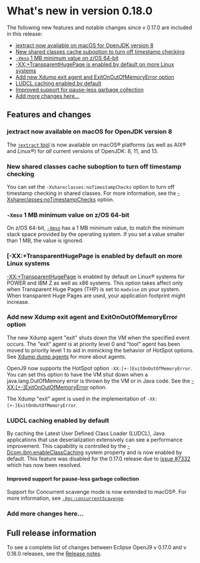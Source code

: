 <!--
* Copyright (c) 2017, 2019 IBM Corp. and others
*
* This program and the accompanying materials are made
* available under the terms of the Eclipse Public License 2.0
* which accompanies this distribution and is available at
* https://www.eclipse.org/legal/epl-2.0/ or the Apache
* License, Version 2.0 which accompanies this distribution and
* is available at https://www.apache.org/licenses/LICENSE-2.0.
*
* This Source Code may also be made available under the
* following Secondary Licenses when the conditions for such
* availability set forth in the Eclipse Public License, v. 2.0
* are satisfied: GNU General Public License, version 2 with
* the GNU Classpath Exception [1] and GNU General Public
* License, version 2 with the OpenJDK Assembly Exception [2].
*
* [1] https://www.gnu.org/software/classpath/license.html
* [2] http://openjdk.java.net/legal/assembly-exception.html
*
* SPDX-License-Identifier: EPL-2.0 OR Apache-2.0 OR GPL-2.0 WITH
* Classpath-exception-2.0 OR LicenseRef-GPL-2.0 WITH Assembly-exception
-->


# What's new in version 0.18.0

The following new features and notable changes since v 0.17.0 are included in this release:

- [jextract now available on macOS for OpenJDK version 8](#jextract-now-available-on-macos-for-openjdk-version-8)
- [New shared classes cache suboption to turn off timestamp checking](#new-shared-classes-cache-suboption-to-turn-off-timestamp-checking)
- [`-Xmso` 1 MB minimum value on z/OS 64-bit](#-xmso-1-mb-minimum-value-on-zos-64-bit)
- [-XX:+TransparentHugePage is enabled by default on more Linux systems](#xxtransparenthugepage-is-enabled-by-default-on-more-linux-systems)
- [Add new Xdump exit agent and ExitOnOutOfMemoryError option](#add-new-xdump-exit-agent-and-exitonoutofmemoryerror-option)
- [LUDCL caching enabled by default](#ludcl-caching-enabled-by-default)
- [Improved support for pause-less garbage collection](#improved-support-for-pause-less-garbage-collection)
- [Add more changes here...](#add-more-changes-here)


## Features and changes

### jextract now available on macOS for OpenJDK version 8

The [`jextract` tool](tool_jextract.md) is now available on macOS&reg; platforms (as well as AIX&reg; and Linux&reg;) for _all_ current versions of OpenJDK: 8, 11, and 13.

### New shared classes cache suboption to turn off timestamp checking

You can set the `-Xshareclasses:noTimestampChecks` option to turn off timestamp checking in shared classes. For more information, see the [-Xshareclasses:noTimestampChecks](xshareclasses.md#notimestampchecks) option.

### `-Xmso` 1 MB minimum value on z/OS 64-bit

On z/OS 64-bit, [`-Xmso`](xmso.md) has a 1 MB minimum value, to match the minimum stack space provided by the operating system. If you set a value smaller than 1 MB, the value is ignored.

### [-XX:+TransparentHugePage is enabled by default on more Linux systems

[-XX:+TransparentHugePage](xxtransparenthugepage.md) is enabled by default on Linux&reg; systems for POWER and IBM Z as well as x86 systems. This option takes affect only when Transparent Huge Pages (THP) is set to `madvise` on your system. When transparent Huge Pages are used, your application footprint might increase.

### Add new Xdump exit agent and ExitOnOutOfMemoryError option

The new Xdump agent "exit" shuts down the VM when the specified event occurs. The "exit" agent is at priority level 0 and "tool" agent has been moved to priority level 1 to aid in mimicking the behavior of HotSpot options. See [Xdump dump agents](xdump.md#dump-agents) for more about agents.

OpenJ9 now supports the HotSpot option `-XX:[+-]ExitOnOutOfMemoryError`. You can set this option to have the VM shut down when a java.lang.OutOfMemory error is thrown by the VM or in Java code. See the [-XX:[+-]ExitOnOutOfMemoryError](xxexitonoutofmemory.md) option.

The Xdump "exit" agent is used in the implementation of `-XX:[+-]ExitOnOutOfMemoryError`.

### LUDCL caching enabled by default
By caching the Latest User Defined Class Loader (LUDCL), Java applications that use deserialization extensively can see a performance improvement. This
capability is controlled by the [-Dcom.ibm.enableClassCaching](dcomibmenableclasscaching.md) system property and is now enabled by default. This feature was disabled for the 0.17.0 release due to [issue #7332](https://github.com/eclipse/openj9/issues/7332) which has now been resolved.

#### Improved support for pause-less garbage collection

Support for Concurrent scavenge mode is now extended to macOS&reg;. For more information, see [`-Xgc:concurrentScavenge`](xgc.md#concurrentscavenge).

### Add more changes here...


## Full release information

To see a complete list of changes between Eclipse OpenJ9 v 0.17.0 and v 0.18.0 releases, see the [Release notes](https://github.com/eclipse/openj9/blob/master/doc/release-notes/0.18/0.18.md).

<!-- ==== END OF TOPIC ==== version0.18.md ==== -->
